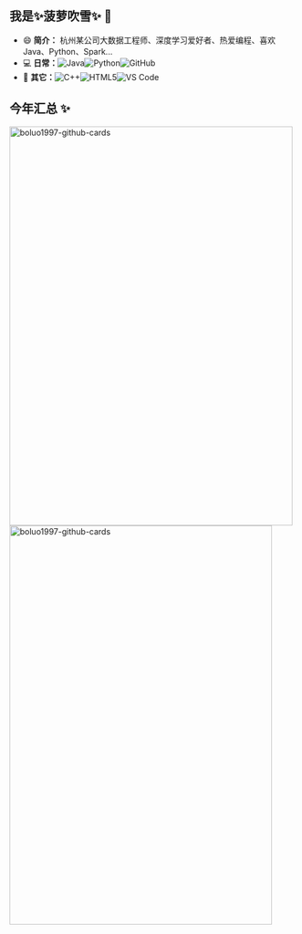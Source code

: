 ## 我是✨菠萝吹雪✨ 👋

- 😄 **简介：** 杭州某公司大数据工程师、深度学习爱好者、热爱编程、喜欢Java、Python、Spark...
- 💻 **日常：**![Java](https://img.shields.io/badge/-java-3f4441?style=plastic&logo=java)![Python](https://img.shields.io/badge/-Python-8fcfd1?style=plastic&logo=Python)![GitHub](https://img.shields.io/badge/-GitHub-181717?style=plastic&logo=github)
- 🌱 **其它：**![C++](https://img.shields.io/badge/-C++-00599C?style=plastic&logo=c)![HTML5](https://img.shields.io/badge/-HTML5-E34F26?style=plastic&logo=html5&logoColor=white)![VS Code](https://img.shields.io/badge/-VS%20Code-007ACC?style=plastic&logo=visual-studio-code)


## 今年汇总 ✨

<img src="https://github.com/user-attachments/assets/476ba1a8-8335-4339-810b-1e33f0ceaca4" alt="boluo1997-github-cards" width="496" height="700">
<img src="https://github.com/user-attachments/assets/a4337281-0a5d-4f89-bfb9-77ec1bbe1968" alt="boluo1997-github-cards" width="460" height="700">

<!-- <img src="https://github-profile-trophy.vercel.app/?username=boluo1997&margin-w=5&theme=radical" align = "center" /> -->

